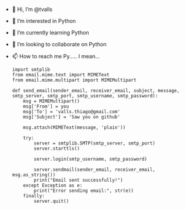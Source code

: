 - 👋 Hi, I’m @tvalls
- 👀 I’m interested in Python
- 🌱 I’m currently learning Python
- 💞️ I’m looking to collaborate on Python
- 📫 How to reach me Py..... I mean... 

      import smtplib
      from email.mime.text import MIMEText
      from email.mime.multipart import MIMEMultipart

      def send_email(sender_email, receiver_email, subject, message, smtp_server, smtp_port, smtp_username, smtp_password):
          msg = MIMEMultipart()
          msg['From'] = you
          msg['To'] = 'valls.thiago@gmail.com'
          msg['Subject'] = 'Saw you on github'

          msg.attach(MIMEText(message, 'plain'))

          try:
              server = smtplib.SMTP(smtp_server, smtp_port)
              server.starttls()

              server.login(smtp_username, smtp_password)

              server.sendmail(sender_email, receiver_email, msg.as_string())
              print("Email sent successfully!")
          except Exception as e:
              print("Error sending email:", str(e))
          finally:
              server.quit()

<!---
tvalls/tvalls is a ✨ special ✨ repository because its `README.md` (this file) appears on your GitHub profile.
You can click the Preview link to take a look at your changes.
--->
